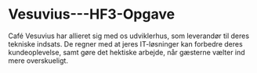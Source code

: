 # Vesuvius---HF3-Opgave
Café Vesuvius har allieret sig med os udviklerhus, som leverandør til deres tekniske indsats. De regner med at jeres IT-løsninger kan forbedre deres kundeoplevelse, samt gøre det hektiske arbejde, når gæsterne vælter ind mere overskueligt.
